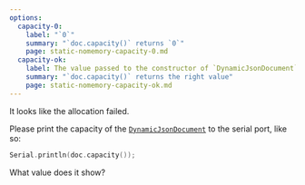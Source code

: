 ```yaml
---
options:
  capacity-0:
    label: "`0`"
    summary: "`doc.capacity()` returns `0`"
    page: static-nomemory-capacity-0.md
  capacity-ok:
    label: The value passed to the constructor of `DynamicJsonDocument`
    summary: "`doc.capacity()` returns the right value"
    page: static-nomemory-capacity-ok.md
---
```


It looks like the allocation failed.

Please print the capacity of the [`DynamicJsonDocument`](/v7/api/dynamicjsondocument/) to the serial port, like so:

```c++
Serial.println(doc.capacity());
```

What value does it show?
